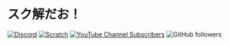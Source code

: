 # スク解だお！

[![Discord](https://img.shields.io/discord/1192414249847373905?label=Discord&color=5865F2)](https://discord.gg/9x3YWeHnKF)
[![Scratch](https://img.shields.io/badge/Scratch-rennto_ko-FFA500?logo=scratch&logoColor=white)](https://scratch.mit.edu/users/rennto_ko)
[![YouTube Channel Subscribers](https://img.shields.io/youtube/channel/subscribers/UC76hHFZxOpcHs77FXAKXJyw?logo=youtube&style=flat&label=スク解)](https://www.youtube.com/@sukukai)
![GitHub followers](https://img.shields.io/github/followers/scratch-kaisetu?style=flat&label=github&logo=github)
